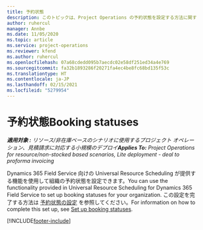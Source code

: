 ```yaml
---
title: 予約状態
description: このトピックは、Project Operations の予約状態を設定する方法に関する情報へのリンクを提供します。
author: ruhercul
manager: Annbe
ms.date: 11/05/2020
ms.topic: article
ms.service: project-operations
ms.reviewer: kfend
ms.author: ruhercul
ms.openlocfilehash: 07a68cdedd095b7aecdc02e58df251ed34a4e769
ms.sourcegitcommit: fa32b1893286f20271fa4ec4be8fc68bd135f53c
ms.translationtype: HT
ms.contentlocale: ja-JP
ms.lasthandoff: 02/15/2021
ms.locfileid: "5279954"
---
```

# <a name="booking-statuses"></a><span data-ttu-id="5cb7f-103">予約状態</span><span class="sxs-lookup"><span data-stu-id="5cb7f-103">Booking statuses</span></span>

<span data-ttu-id="5cb7f-104">_**適用対象 :** リソース/非在庫ベースのシナリオに使用するプロジェクト オペレーション、見積請求に対応する小規模のデプロイ_</span><span class="sxs-lookup"><span data-stu-id="5cb7f-104">_**Applies To:** Project Operations for resource/non-stocked based scenarios, Lite deployment - deal to proforma invoicing_</span></span>

<span data-ttu-id="5cb7f-105">Dynamics 365 Field Service 向けの Universal Resource Scheduling が提供する機能を使用して組織の予約状態を設定できます。</span><span class="sxs-lookup"><span data-stu-id="5cb7f-105">You can use the functionality provided in Universal Resource Scheduling for Dynamics 365 Field Service to set up booking statuses for your organization.</span></span> <span data-ttu-id="5cb7f-106">この設定を完了する方法は [予約状態の設定](https://docs.microsoft.com/dynamics365/field-service/set-up-booking-statuses) を参照してください。</span><span class="sxs-lookup"><span data-stu-id="5cb7f-106">For information on how to complete this set up, see [Set up booking statuses](https://docs.microsoft.com/dynamics365/field-service/set-up-booking-statuses).</span></span>


[!INCLUDE[footer-include](../includes/footer-banner.md)]
